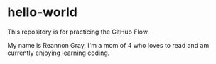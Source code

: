 # hello-world
This repository is for practicing the GitHub Flow.

My name is Reannon Gray, I'm a mom of 4 who loves to read and am currently enjoying learning coding.
